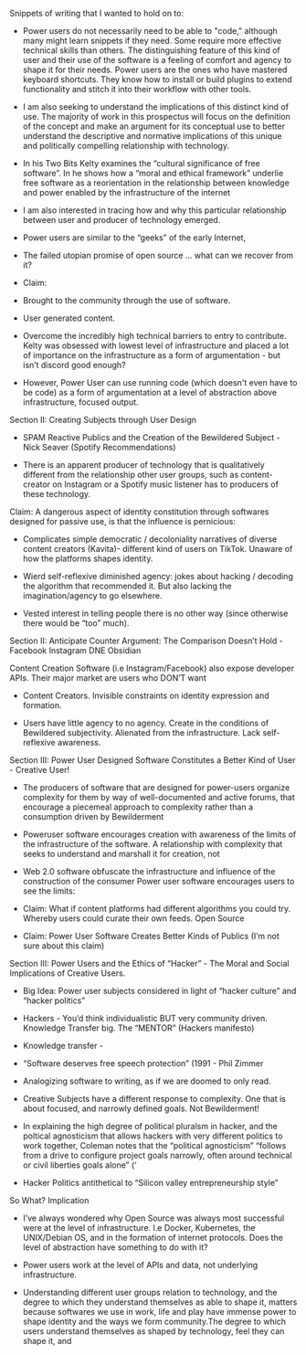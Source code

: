 
Snippets of writing that I wanted to hold on to: 

- Power users do not necessarily need to be able to "code," although many might learn snippets if they need.  Some require more effective technical skills than others. The distinguishing feature of this kind of user and their use of the software is a feeling of comfort and agency to shape it for their needs. Power users are the ones who have mastered keyboard shortcuts. They know how to install or build plugins to extend functionality and stitch it into their workflow with other tools. 
- I am also seeking to understand the implications of this distinct kind of use. The majority of work in this prospectus will focus on the definition of the concept and make an argument for its conceptual use to better understand the descriptive and normative implications of this unique and politically compelling relationship with technology. 









    

-   In his Two Bits Kelty examines the “cultural significance of free software”. In he shows how a “moral and ethical framework” underlie free software as a reorientation in the relationship between knowledge and power enabled by the infrastructure of the internet 
    
-   I am also interested in tracing how and why this particular relationship between user and producer of technology emerged. 
    
-   Power users are similar to the “geeks” of the early Internet,
    

-   The failed utopian promise of open source … what can we recover from it? 

    

-   Claim:  
-   Brought to the community through the use of software. 
    

    
-   User generated content. 
    
-   Overcome the incredibly high technical barriers to entry to contribute. Kelty was obsessed with lowest level of infrastructure and placed a lot of importance on the infrastructure as a form of argumentation - but isn’t discord good enough?
    
-   However, Power User can use running code (which doesn't even have to be code) as a form of argumentation at a level of abstraction above infrastructure, focused output.
    
  
  
Section II: Creating Subjects through User Design 
-   SPAM Reactive Publics and the Creation of the Bewildered Subject - Nick Seaver (Spotify Recommendations) 
    

-   There is an apparent producer of technology that is qualitatively different from the relationship other user groups, such as content-creator on Instagram or a Spotify music listener has to producers of these technology. 
    

  

Claim: A dangerous aspect of identity constitution through softwares designed for passive use, is that the influence is pernicious: 

-   Complicates simple democratic / decoloniality narratives of diverse content creators (Kavita)- different kind of users on TikTok. Unaware of how the platforms shapes identity. 
    
-   Wierd self-reflexive diminished agency: jokes about hacking / decoding the algorithm that recommended it. But also lacking the imagination/agency to go elsewhere.
    
-   Vested interest in telling people there is no other way (since otherwise there would be “too” much). 
    

  

Section II: Anticipate Counter Argument: The Comparison Doesn’t Hold - Facebook Instagram DNE Obsidian

Content Creation Software (i.e Instagram/Facebook) also expose developer APIs. Their major market are users who DON’T want 

-   Content Creators. Invisible constraints on identity expression and formation. 
    
-   Users have little agency to no agency. Create in the conditions of Bewildered subjectivity. Alienated from the infrastructure. Lack self-reflexive awareness.
    

  
  

Section III: Power User Designed Software Constitutes a Better Kind of User - Creative User! 

-   The producers of software that are designed for power-users organize complexity for them by way of well-documented and active forums, that encourage a piecemeal approach to complexity rather than a consumption driven by Bewilderment
    
-   Poweruser software encourages creation with awareness of the limits of the infrastructure of the software. A relationship with complexity that seeks to understand and marshall it for creation, not 
    
-   Web 2.0 software obfuscate the infrastructure and influence of the construction of the consumer Power user software encourages users to see the limits:
    

-   Claim: What if content platforms had different algorithms you could try. Whereby users could curate their own feeds. Open Source
    
-   Claim: Power User Software Creates Better Kinds of Publics (I’m not sure about this claim) 
    

  

Section III: Power Users and the Ethics of “Hacker” - The Moral and Social Implications of Creative Users.

-   Big Idea: Power user subjects considered in light of “hacker culture” and “hacker politics”
    

  

-   Hackers - You’d think individualistic BUT very community driven. Knowledge Transfer big. The “MENTOR” (Hackers manifesto)
    

-   Knowledge transfer - 
    

-   “Software deserves free speech protection” (1991 - Phil Zimmer 
    

-   Analogizing software to writing, as if we are doomed to only read. 
    

-   Creative Subjects have a different response to complexity. One that is about focused, and narrowly defined goals. Not Bewilderment!
    

-   In explaining the high degree of political pluralsm in hacker, and the poltical agnosticism that allows hackers with very different politics to work together, Coleman notes that the “political agnosticism” “follows from a drive to configure project goals narrowly, often around technical or civil liberties goals alone” (‘
    

-   Hacker Politics antithetical to “Silicon valley entrepreneurship style”
    
  

So What? Implication 

-   I’ve always wondered why Open Source was always most successful were at the level of infrastructure. I.e Docker, Kubernetes, the UNIX/Debian OS, and in the formation of internet protocols. Does the level of abstraction have something to do with it?
    
-   Power users work at the level of APIs and data, not underlying infrastructure. 
    

-   Understanding different user groups relation to technology, and the degree to which they understand themselves as able to shape it, matters because softwares we use in work, life and play have immense power to shape identity and the ways we form community.The degree to which users understand themselves as shaped by technology, feel they can shape it, and  
    


